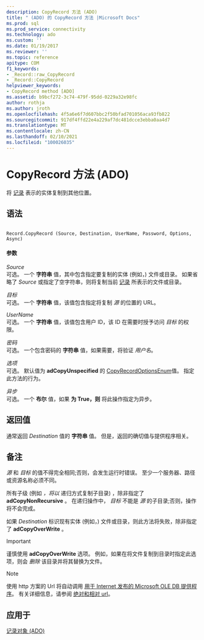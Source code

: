 ```yaml
---
description: CopyRecord 方法 (ADO)
title: " (ADO) 的 CopyRecord 方法 |Microsoft Docs"
ms.prod: sql
ms.prod_service: connectivity
ms.technology: ado
ms.custom: ''
ms.date: 01/19/2017
ms.reviewer: ''
ms.topic: reference
apitype: COM
f1_keywords:
- _Record::raw_CopyRecord
- _Record::CopyRecord
helpviewer_keywords:
- CopyRecord method [ADO]
ms.assetid: b9bcf272-3c74-479f-95dd-0229a32e98fc
author: rothja
ms.author: jroth
ms.openlocfilehash: 4f5a6e6f7d607bbc2f50bfad701056aca93fb822
ms.sourcegitcommit: 917df4ffd22e4a229af7dc481dcce3ebba0aa4d7
ms.translationtype: MT
ms.contentlocale: zh-CN
ms.lasthandoff: 02/10/2021
ms.locfileid: "100026035"
---
```

# <a name="copyrecord-method-ado"></a>CopyRecord 方法 (ADO)
将 [记录](./record-object-ado.md) 表示的实体复制到其他位置。  
  
## <a name="syntax"></a>语法  
  
```  
  
Record.CopyRecord (Source, Destination, UserName, Password, Options, Async)  
```  
  
#### <a name="parameters"></a>参数  
 *Source*  
 可选。 一个 **字符串** 值，其中包含指定要复制的实体 (例如，) 文件或目录。 如果省略了 *Source* 或指定了空字符串，则将复制当前 [记录](./record-object-ado.md) 所表示的文件或目录。  
  
 *目标*  
 可选。 一个 **字符串** 值，该值包含指定将复制 *源* 的位置的 URL。  
  
 *UserName*  
 可选。 一个 **字符串** 值，该值包含用户 ID，该 ID 在需要时授予访问 *目标* 的权限。  
  
 *密码*  
 可选。 一个包含密码的 **字符串** 值，如果需要，将验证 *用户名*。  
  
 *选项*  
 可选。 默认值为 **adCopyUnspecified** 的 [CopyRecordOptionsEnum](./copyrecordoptionsenum.md)值。 指定此方法的行为。  
  
 *异步*  
 可选。 一个 **布尔** 值，如果 **为 True，则** 将此操作指定为异步。  
  
## <a name="return-value"></a>返回值  
 通常返回 *Destination* 值的 **字符串** 值。 但是，返回的确切值与提供程序相关。  
  
## <a name="remarks"></a>备注  
 *源* 和 *目标* 的值不得完全相同;否则，会发生运行时错误。 至少一个服务器、路径或资源名称必须不同。  
  
 所有子级 (例如 *，将以* 递归方式复制子目录) ，除非指定了 **adCopyNonRecursive** 。 在递归操作中， *目标* 不能是 *源* 的子目录;否则，操作将不会完成。  
  
 如果 *Destination* 标识现有实体 (例如，) 文件或目录，则此方法将失败，除非指定了 **adCopyOverWrite** 。  
  
> [!IMPORTANT]
>  谨慎使用 **adCopyOverWrite** 选项。 例如，如果在将文件复制到目录时指定此选项，则会 *删除* 该目录并将其替换为文件。  
  
> [!NOTE]
>  使用 http 方案的 Url 将自动调用 [用于 Internet 发布的 Microsoft OLE DB 提供程序](../../guide/appendixes/microsoft-ole-db-provider-for-internet-publishing.md)。 有关详细信息，请参阅 [绝对和相对 url](../../guide/data/absolute-and-relative-urls.md)。  
  
## <a name="applies-to"></a>应用于  
 [记录对象 (ADO)](./record-object-ado.md)